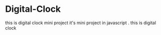 # Digital-Clock
this is digital clock mini project
it's mini project in javascript . this is digital clock
